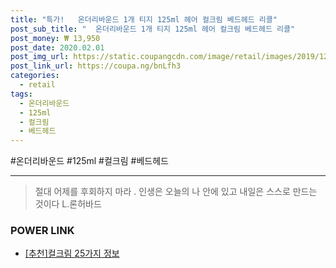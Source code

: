 ```yaml
--- 
title: "특가!   온더리바운드 1개 티지 125ml 헤어 컬크림 베드헤드 리콜" 
post_sub_title: "  온더리바운드 1개 티지 125ml 헤어 컬크림 베드헤드 리콜" 
post_money: ₩ 13,950 
post_date: 2020.02.01 
post_img_url: https://static.coupangcdn.com/image/retail/images/2019/12/11/18/6/632028bf-4ce6-4489-968c-30a2bc86d468.jpg 
post_link_url: https://coupa.ng/bnLfh3 
categories: 
  - retail 
tags: 
  - 온더리바운드 
  - 125ml 
  - 컬크림 
  - 베드헤드 
--- 
```

  #온더리바운드 #125ml #컬크림 #베드헤드 
<hr> 

> 절대 어제를 후회하지 마라 . 인생은 오늘의 나 안에 있고 내일은 스스로 만드는 것이다 L.론허바드 


### POWER LINK

* <a href="https://blog.naver.com/fasyy4321/221791940517" target="_blank">[추천]컬크림 25가지 정보</a>
